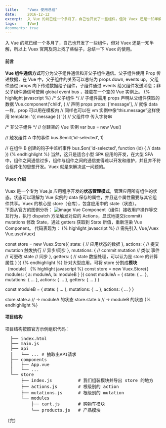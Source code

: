 ```yaml
---
title:    "Vuex 使用总结"
date:     2016-12-12
excerpt:  入 Vue 的坑已经一个多月了，自己也开发了一些组件，但对 Vuex 还是一知半解，所以上 Vuex 官网及网上找了些帖子，总结一下 Vuex 的使用。
tags:     [Vue]
#comments: true
---
```


入 Vue 的坑已经一个多月了，自己也开发了一些组件，但对 Vuex 还是一知半解，所以上 Vuex 官网及网上找了些帖子，总结一下 Vuex 的使用。

#### 前言
**Vue 组件通信方式**可分为父子组件通信和非父子组件通信。父子组件使用 Prop 传递数据，在 Vue 中，父子组件的关系可以总结为 props down, events up。父组件通过 props 向下传递数据给子组件，子组件通过 events 给父组件发送消息；非父子组件通信可使用 global event bus ，挂载在一个空的 Vue 实例上。
{% highlight javascript %}
/* 父子组件 */
// 子组件需用 props 声明从父组件获取的数据
Vue.component('child', {
  // 声明 props
  props: ['message'],
  // 就像 data 一样，prop 可以用在模板内
  // 同样也可以在 vm 实例中像“this.message”这样使用
  template: '<span>{{ message }}</span>'
})
// 父组件中 传入字符串
<child message="hello!"></child>

/* 非父子组件 */
// 创建空的 Vue 实例
var bus = new Vue()

// 触发组件 A 中的事件
bus.$emit('id-selected', 1)

// 在组件 B 创建的钩子中监听事件
bus.$on('id-selected', function (id) {
  // data
})
{% endhighlight %}
当然，这只是适合小型 SPA 应用的开发，在大型 SPA 中，组件之间通信过多，组件与组件之间的通信变得难以开发和维护，并且并不符合组件化的思想开发。Vuex 就是来解决这一问题的。
#### Vuex 介绍
Vuex 是一个专为 Vue.js 应用程序开发的**状态管理模式**，管理应用所有组件的状态。状态可以理解为 Vue 实例的 data 保存的属性，并且这个属性需要与其它组件共享。Vuex 的核心是 store（仓库），包含应用中的 state（状态）。  
下面从官方的图例分析：
![image](/assets/img/images/vuex.png)
Vue Component（组件）接收用户操作等交互行为，执行 dispatch 方法触发对应的 Actions，显式地提交(commit) mutations 修改 State，通过 getters 获取到 State 新值，重新渲染 Vue Component。
代码表现为：
{% highlight javascript %}
// 需先引入 Vue,Vuex
Vue.use(Vuex)

const store = new Vuex.Store({
  state: {
    // 应用状态的数据
  },
  actions: {
    // 提交 mutation 触发执行
    // 异步/同步
  },
  mutations: {
    // commit mutation
    // 类似 事件
    // 可更改 state
    // 同步
  },
  getters: {
    // state 数据处理，可以认为是 store 的计算属性
  }
})
{% endhighlight %}
针对大型应用，可将 store 分割成**模块**（module）
{% highlight javascript %}
const store = new Vuex.Store({
  modules: {
    a: moduleA,
    b: moduleB
  }
})
const moduleA = {
  state: { ... },
  mutations: { ... },
  actions: { ... },
  getters: { ... }
}

const moduleB = {
  state: { ... },
  mutations: { ... },
  actions: { ... }
}

store.state.a // -> moduleA 的状态
store.state.b // -> moduleB 的状态
{% endhighlight %}
#### 项目结构
项目结构按照官方示例组织代码：
<pre>
  ├── index.html
  ├── main.js
  ├── api
  │   └── ... # 抽取出API请求
  ├── components
  │   ├── App.vue
  │   └── ...
  └── store
      ├── index.js          # 我们组装模块并导出 store 的地方
      ├── actions.js        # 根级别的 action
      ├── mutations.js      # 根级别的 mutation
      └── modules
          ├── cart.js       # 购物车模块
          └── products.js   # 产品模块
</pre>

（完）